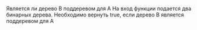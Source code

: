 Является ли дерево В
поддеревом для А
На вход функции подается два бинарных дерева. Необходимо
вернуть true, если дерево B является поддеревом для A
